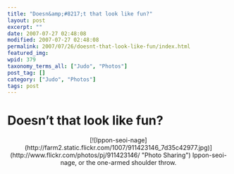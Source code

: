 ```yaml
---
title: "Doesn&amp;#8217;t that look like fun?"
layout: post
excerpt: ""
date: 2007-07-27 02:48:08
modified: 2007-07-27 02:48:08
permalink: 2007/07/26/doesnt-that-look-like-fun/index.html
featured_img: 
wpid: 379
taxonomy_terms_all: ["Judo", "Photos"]
post_tag: []
category: ["Judo", "Photos"]
tags: post
---
```


# Doesn&#8217;t that look like fun?

<div align="center">[![Ippon-seoi-nage](http://farm2.static.flickr.com/1007/911423146_7d35c42977.jpg)](http://www.flickr.com/photos/pj/911423146/ "Photo Sharing")  
Ippon-seoi-nage, or the one-armed shoulder throw. </div>